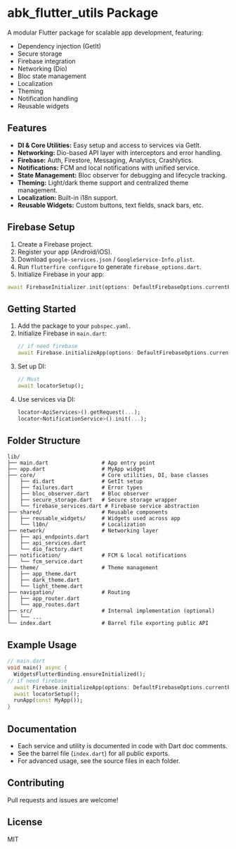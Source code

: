 
# abk_flutter_utils Package

A modular Flutter package for scalable app development, featuring:
- Dependency injection (GetIt)
- Secure storage
- Firebase integration
- Networking (Dio)
- Bloc state management
- Localization
- Theming
- Notification handling
- Reusable widgets

## Features
- **DI & Core Utilities:** Easy setup and access to services via GetIt.
- **Networking:** Dio-based API layer with interceptors and error handling.
- **Firebase:** Auth, Firestore, Messaging, Analytics, Crashlytics.
- **Notifications:** FCM and local notifications with unified service.
- **State Management:** Bloc observer for debugging and lifecycle tracking.
- **Theming:** Light/dark theme support and centralized theme management.
- **Localization:** Built-in i18n support.
- **Reusable Widgets:** Custom buttons, text fields, snack bars, etc.


## Firebase Setup

1. Create a Firebase project.
2. Register your app (Android/iOS).
3. Download `google-services.json` / `GoogleService-Info.plist`.
4. Run `flutterfire configure` to generate `firebase_options.dart`.
5. Initialize Firebase in your app:

```dart
await FirebaseInitializer.init(options: DefaultFirebaseOptions.currentPlatform);
```

## Getting Started
1. Add the package to your `pubspec.yaml`.
2. Initialize Firebase in `main.dart`:
	```dart
	// if need firebase
	await Firebase.initializeApp(options: DefaultFirebaseOptions.currentPlatform);
	```
3. Set up DI:
	```dart
	// Must
	await locatorSetup();
	```
4. Use services via DI:
	```dart
	locator<ApiServices>().getRequest(...);
	locator<NotificationService>().init(...);
	```

## Folder Structure
```
lib/
├── main.dart                 # App entry point
├── app.dart                  # MyApp widget
├── core/                     # Core utilities, DI, base classes
│   ├── di.dart               # GetIt setup
│   ├── failures.dart         # Error types
│   ├── bloc_observer.dart    # Bloc observer
│   ├── secure_storage.dart   # Secure storage wrapper
│   └── firebase_services.dart # Firebase service abstraction
├── shared/                   # Reusable components
│   ├── reusable_widgets/     # Widgets used across app
│   └── l10n/                 # Localization
├── network/                  # Networking layer
│   ├── api_endpoints.dart
│   ├── api_services.dart
│   └── dio_factory.dart
├── notification/             # FCM & local notifications
│   └── fcm_service.dart
├── theme/                    # Theme management
│   ├── app_theme.dart
│   ├── dark_theme.dart
│   └── light_theme.dart
├── navigation/               # Routing
│   ├── app_router.dart
│   └── app_routes.dart
├── src/                      # Internal implementation (optional)
│   └── ...
└── index.dart                # Barrel file exporting public API
```

## Example Usage
```dart
// main.dart
void main() async {
  WidgetsFlutterBinding.ensureInitialized();
// if need firebase
  await Firebase.initializeApp(options: DefaultFirebaseOptions.currentPlatform);
  await locatorSetup();
  runApp(const MyApp());
}
```

## Documentation
- Each service and utility is documented in code with Dart doc comments.
- See the barrel file (`index.dart`) for all public exports.
- For advanced usage, see the source files in each folder.

## Contributing
Pull requests and issues are welcome!

## License
MIT

